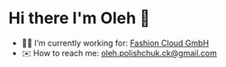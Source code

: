 # Hi there I'm Oleh 👋

- 👨‍💻 I’m currently working for: [Fashion Cloud GmbH](https://www.fashion.cloud/)
- ✉️ How to reach me: oleh.polishchuk.ck@gmail.com
